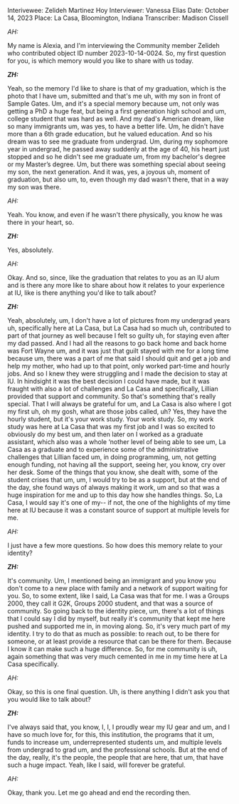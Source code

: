 Interivewee: Zelideh Martinez Hoy
Interviewer: Vanessa Elias
Date: October 14, 2023
Place: La Casa, Bloomington, Indiana
Transcriber: Madison Cissell

*AH:* 

My name is Alexia, and I'm interviewing the Community member Zelideh who contributed object ID number 2023-10-14-0024. So, my first question for you, is which memory would you like to share with us today. 

 

***ZH:***

Yeah, so the memory I'd like to share is that of my graduation, which is the photo that I have um, submitted and that's me uh, with my son in front of Sample Gates. Um, and it's a special memory because um, not only was getting a PhD a huge feat, but being a first generation high school and um, college student that was hard as well. And my dad's American dream, like so many immigrants um, was yes, to have a better life. Um, he didn't have more than a 6th grade education, but he valued education. And so his dream was to see me graduate from undergrad. Um, during my sophomore year in undergrad, he passed away suddenly at the age of 40, his heart just stopped and so he didn't see me graduate um, from my bachelor's degree or my Master’s degree. Um, but there was something special about seeing my son, the next generation. And it was, yes, a joyous uh, moment of graduation, but also um, to, even though my dad wasn't there, that in a way my son was there. 

 

*AH:* 

Yeah. You know, and even if he wasn't there physically, you know he was there in your heart, so. 

 

***ZH:***

Yes, absolutely. 

 

*AH:* 

Okay. And so, since, like the graduation that relates to you as an IU alum and is there any more like to share about how it relates to your experience at IU, like is there anything you'd like to talk about? 

 

***ZH:***

Yeah, absolutely, um, I don't have a lot of pictures from my undergrad years uh, specifically here at La Casa, but La Casa had so much uh, contributed to part of that journey as well because I felt so guilty uh, for staying even after my dad passed. And I had all the reasons to go back home and back home was Fort Wayne um, and it was just that guilt stayed with me for a long time because um, there was a part of me that said I should quit and get a job and help my mother, who had up to that point, only worked part-time and hourly jobs. And so I knew they were struggling and I made the decision to stay at IU. In hindsight it was the best decision I could have made, but it was fraught with also a lot of challenges and La Casa and specifically, Lillian provided that support and community. So that's something that's really special. That I will always be grateful for um, and La Casa is also where I got my first uh, oh my gosh, what are those jobs called, uh? Yes, they have the hourly student, but it's your work study. Your work study. So, my work study was here at La Casa that was my first job and I was so excited to obviously do my best um, and then later on I worked as a graduate assistant, which also was a whole ‘nother level of being able to see um, La Casa as a graduate and to experience some of the administrative challenges that Lillian faced um, in doing programming, um, not getting enough funding, not having all the support, seeing her, you know, cry over her desk. Some of the things that you know, she dealt with, some of the student crises that um, um, I would try to be as a support, but at the end of the day, she found ways of always making it work, um and so that was a huge inspiration for me and up to this day how she handles things. So, La Casa, I would say it's one of my-- if not, the one of the highlights of my time here at IU because it was a constant source of support at multiple levels for me. 

 

*AH:* 

I just have a few more questions. So how does this memory relate to your identity? 

 

***ZH:***

It's community. Um, I mentioned being an immigrant and you know you don't come to a new place with family and a network of support waiting for you. So, to some extent, like I said, La Casa was that for me. I was a Groups 2000, they call it G2K, Groups 2000 student, and that was a source of community. So going back to the identity piece, um, there's a lot of things that I could say I did by myself, but really it's community that kept me here pushed and supported me in, in moving along. So, it's very much part of my identity. I try to do that as much as possible: to reach out, to be there for someone, or at least provide a resource that can be there for them. Because I know it can make such a huge difference. So, for me community is uh, again something that was very much cemented in me in my time here at La Casa specifically. 

 

*AH:* 

Okay, so this is one final question. Uh, is there anything I didn't ask you that you would like to talk about? 

 
***ZH:***

I've always said that, you know, I, I, I proudly wear my IU gear and um, and I have so much love for, for this, this institution, the programs that it um, funds to increase um, underrepresented students um, and multiple levels from undergrad to grad um, and the professional schools. But at the end of the day, really, it's the people, the people that are here, that um, that have such a huge impact. Yeah, like I said, will forever be grateful.  

 

*AH:* 

Okay, thank you. Let me go ahead and end the recording then. 

 